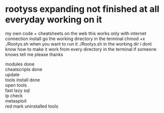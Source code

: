 # rootyss expanding not finished at all everyday working on it
my own code + cheatsheets on the web
this works only with internet connection
install
go the working directory in the terminal
chmod +x ./Rootys.sh
when you want to run it
./Rootys.sh
in the working dir
i dont know how to make it work from every directory in the terminal if someone knows tell me please thanks

modules done                                                                                                        
cheatscripts done                                                                                                   
update                                                                                                                    
tools install done                                                                                                  
open tools                                                                                                  
fast lazy sql                                                                                                  
ip check                                                                                                  
metasploit                                                                                                  
red mark uninstalled tools

